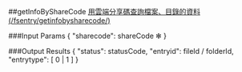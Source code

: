 ##getInfoByShareCode
[用雲端分享碼查詢檔案、目錄的資料(/fsentry/getinfobysharecode/)](https://creative.asuscloud.com/content/index.jsp?p=share&index=5&len=14&id=3&cid=4)

###Input Params
	{
		"sharecode": shareCode ✻
	}

###Output Results
	{
		"status": statusCode,
		"entryid": fileId / folderId,
		"entrytype": [ 0 | 1 ]
	}